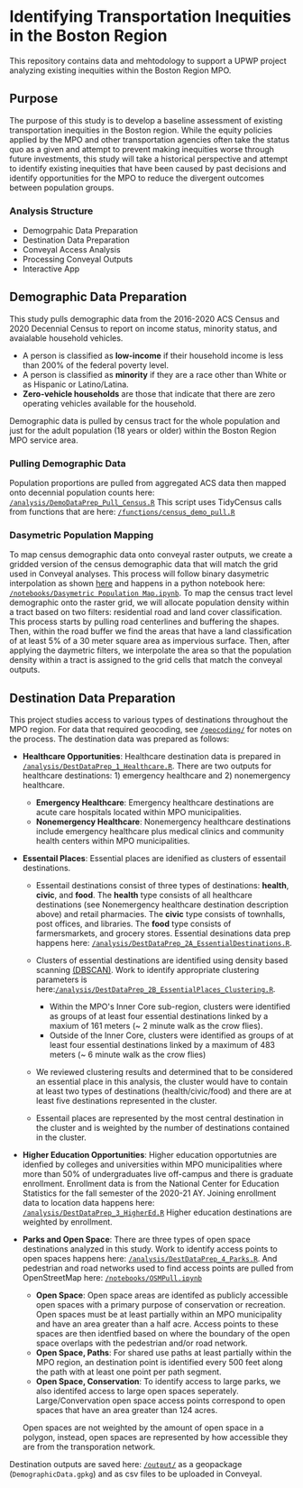 # Identifying Transportation Inequities in the Boston Region
This repository contains data and mehtodology to support a UPWP project analyzing existing inequities within the Boston Region MPO.
## Purpose
The purpose of this study is to develop a baseline assessment of existing transportation inequities in the Boston region. While the equity policies applied by the MPO and other transportation agencies often take the status quo as a given and attempt to prevent making inequities worse through future investments, this study will take a historical perspective and attempt to identify existing inequities that have been caused by past decisions and identify opportunities for the MPO to reduce the divergent outcomes between population groups.

### Analysis Structure
* Demogrpahic Data Preparation
* Destination Data Preparation
* Conveyal Access Analysis
* Processing Conveyal Outputs
* Interactive App

## Demographic Data Preparation
This study pulls demographic data from the 2016-2020 ACS Census and 2020 Decennial Census to report on income status, minority status, and avaialable household vehicles.
* A person is classified as **low-income** if their household income is less than 200% of the federal poverty level.
* A person is classified as **minority** if they are a race other than White or as Hispanic  or Latino/Latina.
* **Zero-vehicle households** are those that indicate that there are zero operating vehicles available for the household.

Demographic data is pulled by census tract for the whole population and just for the adult population (18 years or older) within the Boston Region MPO service area.

### Pulling Demographic Data
Population proportions are pulled from aggregated ACS data then mapped onto decennial population counts here: [`/analysis/DemoDataPrep_Pull_Census.R`](https://github.com/CTPSSTAFF/existing-inequities/blob/main/analysis/DemoDataPrep_Pull_Census.R) 
This script uses TidyCensus calls from functions that are here: [`/functions/census_demo_pull.R`](https://github.com/CTPSSTAFF/existing-inequities/blob/main/functions/census_demo_pull.R)
### Dasymetric Population Mapping
To map census demographic data onto conveyal raster outputs, we create a gridded version of the census demographic data that will match the grid used in Conveyal analyses. This process will follow binary dasymetric interpolation as shown [here](https://pysal.org/tobler/notebooks/binary_dasymetric.html) and happens in a python notebook here: [`/notebooks/Dasymetric Population Map.ipynb`](https://github.com/CTPSSTAFF/existing-inequities/blob/main/notebooks/Dasymetric%20Population%20Map.ipynb).
To map the census tract level demographic onto the raster grid, we will allocate population density within a tract based on two filters: residential road and land cover classification. This process starts by pulling road centerlines and buffering the shapes. Then, within the road buffer we find the areas that have a land classification of at least 5% of a 30 meter square area as impervious surface. Then, after applying the daymetric filters, we interpolate the area so that the population density within a tract is assigned to the grid cells that match the conveyal outputs.


## Destination Data Preparation
This project studies access to various types of destinations throughout the MPO region. For data that required geocoding, see [`/geocoding/`](https://github.com/CTPSSTAFF/existing-inequities/tree/main/geocoding) for notes on the process. The destination data was prepared as follows:
* **Healthcare Opportunities**: Healthcare destination data is prepared in [`/analysis/DestDataPrep_1_Healthcare.R`](https://github.com/CTPSSTAFF/existing-inequities/blob/main/analysis/DestDataPrep_1_Healthcare.R). There are two outputs for healthcare destinations: 1) emergency healthcare and 2) nonemergency healthcare.

    * **Emergency Healthcare**: Emergency healthcare destinations are acute care hospitals located within MPO municipalities.  
    * **Nonemergency Healthcare**: Nonemergency healthcare destinations include emergency healthcare plus medical clinics and community health centers within MPO municipalities.  

* **Essentail Places**: Essential places are idenified as clusters of essentail destinations. 

   * Essentail destinations consist of three types of destinations: **health**, **civic**, and **food**. The **health** type consists of all healthcare destinations (see Nonemergency healthcare destination description above) and retail pharmacies. The **civic** type consists of townhalls, post offices, and libraries. The **food** type consists of farmersmarkets, and grocery stores. Essential desinations data prep happens here: [`/analysis/DestDataPrep_2A_EssentialDestinations.R`](https://github.com/CTPSSTAFF/existing-inequities/blob/main/analysis/DestDataPrep_2A_EssentialDestinations.R).  
   * Clusters of essential destinations are identified using density based scanning [(DBSCAN)](https://www.rdocumentation.org/packages/dbscan/versions/1.1-10/topics/dbscan). Work to identify appropriate clustering parameters is here:[`/analysis/DestDataPrep_2B_EssentialPlaces_Clustering.R`](https://github.com/CTPSSTAFF/existing-inequities/blob/main/analysis/DestDataPrep_2B_EssentialPlaces_Clustering.R). 
   
      * Within the MPO's Inner Core sub-region, clusters were identified as groups of at least four essential destinations linked by a maxium of 161 meters (~ 2 minute walk as the crow flies). 
      * Outside of the Inner Core, clusters were identified as groups of at least four essential destinations linked by a maximum of 483 meters (~ 6 minute walk as the crow flies)  
      
  * We reviewed clustering results and determined that to be considered an essential place in this analysis, the cluster would have to contain at least two types of destinations (health/civic/food) and there are at least five destinations represented in the cluster. 
  * Essentail places are represented by the most central destination in the cluster and is weighted by the number of destinations contained in the cluster.
 
* **Higher Education Opportunities**: Higher education opportutnies are idenfied by colleges and universities within MPO municipalities where more than 50% of undergraduates live off-campus and there is graduate enrollment. Enrollment data is from the National Center for Education Statistics for the fall semester of the 2020-21 AY. Joining enrollment data to location data happens here: [`/analysis/DestDataPrep_3_HigherEd.R`](https://github.com/CTPSSTAFF/existing-inequities/blob/main/analysis/DestDataPrep_3_HigherEd.R) Higher education destinations are weighted by enrollment.

* **Parks and Open Space**: There are three types of open space destinations analyzed in this study. Work to identify access points to open spaces happens here: [`/analysis/DestDataPrep_4_Parks.R`](https://github.com/CTPSSTAFF/existing-inequities/blob/main/analysis/DestDataPrep_4_Parks.R). And pedestrian and road networks used to find access points are pulled from OpenStreetMap here: [`/notebooks/OSMPull.ipynb`](https://github.com/CTPSSTAFF/existing-inequities/blob/main/notebooks/OSMPull.ipynb) 

    * **Open Space**: Open space areas are identifed as publicly accessible open spaces with a primary purpose of conservation or recreation. Open spaces must be at least partially within an MPO municipality and have an area greater than a half acre. Access points to these spaces are then identfied based on where the boundary of the open space overlaps with the pedestrian and/or road network.
    * **Open Space, Paths**: For shared use paths at least partially within the MPO region, an destination point is identified every 500 feet along the path with at least one point per path segment.
    * **Open Space, Conservation**: To identify access to large parks, we also identifed access to large open spaces seperately. Large/Convervation open space access points correspond to open spaces that have an area greater than 124 acres.   

   Open spaces are not weighted by the amount of open space in a polygon, instead, open spaces are represented by how accessible they are from the transporation network. 

Destination outputs are saved here: [`/output/`](https://github.com/CTPSSTAFF/existing-inequities/tree/main/output) as a geopackage (`DemographicData.gpkg`) and as csv files to be uploaded in Conveyal.

